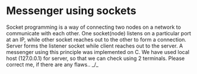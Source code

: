 # Messenger using sockets

Socket programming is a way of connecting two nodes on a network to communicate with each other. One socket(node) listens on a particular port at an IP, while other socket reaches out to the other to form a connection. Server forms the listener socket while client reaches out to the server.
A messenger using this principle was implemented on C. We have used local host (127.0.0.1) for server, so that we can check using 2 terminals.
Please correct me, if there are any flaws.. _/\_
